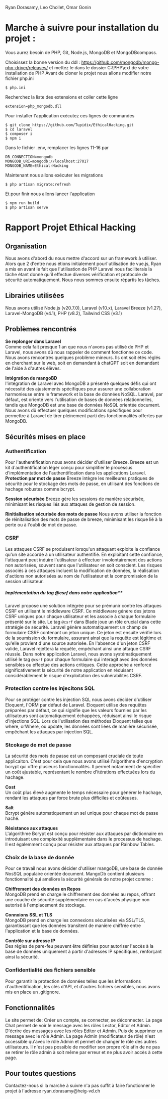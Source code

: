 Ryan Dorasamy, Leo Chollet, Omar Gonin
# Marche à suivre pour installation du projet : 
Vous aurez besoin de PHP, Git, Node.js, MongoDB et MongoDBcompass.

Choisissez la bonne version du ddl : https://github.com/mongodb/mongo-php-driver/releases/
et mettez le dans le dossier C:\PHP\ext de votre installation de PHP
Avant de cloner le projet nous allons modifier notre fichier php.ini
```
$ php.ini
```
Recherchez la liste des extensions et coller cette ligne
```
extension=php_mongodb.dll
```

Pour installer l'application exécutez ces lignes de commandes
```
$ git clone https://github.com/Tupidix/EthicalHacking.git
$ cd laravel
$ composer i
$ npm i
```
Dans le fichier .env, remplacer les lignes 11-16 par
```
DB_CONNECTION=mongodb
MONGODB_URI=mongodb://localhost:27017
MONGODB_NAME=Ethical-Hacking
```
Maintenant nous allons exécuter les migrations 
```
$ php artisan migrate:refresh
```
Et pour finir nous allons lancer l'application
```
$ npm run build
$ php artisan serve
```
<h1>Rapport Projet Ethical Hacking</h1>

<h2>Organisation</h2>
Nous avons d'abord du nous mettre d'accord sur un framework à utiliser. Alors que 2 d'entre nous étions initialement pourl'utilisation de vue.js, Ryan a mis en avant le fait que l'utilisation
de PHP Laravel nous faciliterais la tâche étant donné qu'il effectue diverses vérification et protocole de sécurité automatiquement. Nous nous sommes ensuite répartis les tâches.

<h2>Librairies utilisées</h2>
Nous avons utilisé Node.js (v20.7.0), Laravel (v10.x), Laravel Breeze (v1.27), Laravel-MongoDB (v4.1), PHP (v8.2), Tailwind CSS (v3.1)

<h2>Problèmes rencontrés</h2>

**Se replonger dans Laravel**\
Comme cela fait presque 1 an que nous n'avons pas utilisé de PHP et Laravel, nous avons dû nous rappeler de comment fonctionne ce code. Nous avons rencontrés quelques problème mineurs. Ils ont soit étés réglés en cherchant sur le web, soit en demandant à chatGPT soit en demandant de l'aide à d'autres élèves.

**Intégration de mangoBD**\
l'intégration de Laravel avec MongoDB a présenté quelques défis qui ont nécessité des ajustements spécifiques pour assurer une collaboration harmonieuse entre le framework et la base de données NoSQL. Laravel, par défaut, est orienté vers l'utilisation de bases de données relationnelles, tandis que MongoDB est une base de données NoSQL orientée document. Nous avons dû effectuer quelques modifications spécifiques pour permettre à Laravel de tirer pleinement parti des fonctionnalités offertes par MongoDB. 

<h2>Sécurités mises en place</h2>

### Authentification
Pour l'authentification nous avons décider d'utiliser Breeze. Breeze est un kit d'authentification léger conçu pour simplifier le processus d'implémentation de l'authentification dans les applications Laravel.
**Protection par mot de passe**
Breeze intègre les meilleures pratiques de sécurité pour le stockage des mots de passe, en utilisant des fonctions de hachage robustes comme bcrypt.

**Session sécurisée**
Breeze gère les sessions de manière sécurisée, minimisant les risques liés aux attaques de gestion de session.

**Rinitialisation sécurisée des mots de passe**
Nous avons utiliser la fonction de réinitalisation des mots de passe de breeze, minimisant les risque lié à la perte ou à l'oubli de mot de passe. 


### CSRF
Les attaques CSRF se produisent lorsqu'un attaquant exploite la confiance qu'un site accorde à un utilisateur authentifié. En exploitant cette confiance, l'attaquant peut induire l'utilisateur à effectuer involontairement des actions non autorisées, souvent sans que l'utilisateur en soit conscient. Les risques associés à ces attaques incluent la modification de données, la réalisation d'actions non autorisées au nom de l'utilisateur et la compromission de la session utilisateur.

##### Implémentation du tag @csrf dans notre application**
Laravel propose une solution intégrée pour se prémunir contre les attaques CSRF en utilisant le middleware CSRF. Ce middleware génère des jetons CSRF uniques pour chaque utilisateur et les associe à chaque formulaire présenté sur le site. Le tag `@csrf` dans Blade joue un rôle crucial dans cette stratégie de sécurité.
Laravel génère automatiquement un champ de formulaire CSRF contenant un jeton unique. Ce jeton est ensuite vérifié lors de la soumission du formulaire, assurant ainsi que la requête est légitime et qu'elle provient d'une source autorisée. En l'absence d'un jeton CSRF valide, Laravel rejettera la requête, empêchant ainsi une attaque CSRF réussie.
Dans notre application Laravel, nous avons systématiquement utilisé le tag `@csrf` pour chaque formulaire qui interagit avec des données sensibles ou effectue des actions critiques. Cette approche a renforcé significativement la sécurité de notre application en réduisant considérablement le risque d'exploitation des vulnérabilités CSRF.

### Protection contre les injecitons SQL
Pour se protéger contre les injection SQL nous avons décider d'utiliser Eloquent, l'ORM par défaut de Laravel. Eloquent utilise des requêtes préparées par défaut, ce qui signifie que les valeurs fournies par les utilisateurs sont automatiquement échappées, réduisant ainsi le risque d'injections SQL. Lors de l'utilisation des méthodes Eloquent telles que where, orWhere, ou update, les données sont liées de manière sécurisée, empêchant les attaques par injection SQL.

### Stcokage de mot de passe 
La sécurité des mots de passe est un composant cruciale de toute applicaiton. C'est pour cela que nous avons utilisé l'algorithme d'encryption bcrypt qui offre plusieurs fonctionnalités. Il permet notamment de spécifier un coût ajustable, représentant le nombre d'itérations effectuées lors du hachage. 

**Cost**\
Un coût plus élevé augmente le temps nécessaire pour générer le hachage, rendant les attaques par force brute plus difficiles et coûteuses.

**Salt**\
Bcrypt génère automatiquement un sel unique pour chaque mot de passe haché.

**Résistance aux attaques**\
L'algorithme Bcrypt est conçu pour résister aux attaques par dictionnaire en introduisant une complexité supplémentaire dans le processus de hachage. Il est égalemment conçu pour résister aux attaques par Rainbow Tables.

### Choix de la base de donnée 
Pour ce travail nous avons décider d'utiliser mangoDB, une base de donnée NosSQL populaire orientée document. MangoDb contient plusieurs fonctionnalité qui améliore la sécurité générale de notre projet comme : 

**Chiffrement des données en Repos**\
MongoDB prend en charge le chiffrement des données au repos, offrant une couche de sécurité supplémentaire en cas d'accès physique non autorisé à l'emplacement de stockage.

**Connxions SSL et TLS**\
MongoDB prend en charge les connexions sécurisées via SSL/TLS, garantissant que les données transitent de manière chiffrée entre l'application et la base de données.

**Contrôle sur adresse IP**\
Des règles de pare-feu peuvent être définies pour autoriser l'accès à la base de données uniquement à partir d'adresses IP spécifiques, renforçant ainsi la sécurité.

### Confidentialité des fichiers sensible
Pour garantir la protection de données telles que les informations d'authentification, les clés d'API, et d'autres fichiers sensibles, nous avons mis en place un .gitignore.


<h2>Fonctionnalités</h2>
Le site permet de: Créer un compte, se connecter, se déconnecter. La page Chat permet de voir le message avec les rôles Lector, Editor et Admin. D'écrire des messages avec les rôles Editor et Admin.
Puis de supprimer un message avec le rôle Admin. La page Admin (modificateur de rôle) n'est accessible qu'avec le rôle Admin et permet de changer le rôle des autres utilisateurs. Il n'est pas
possible de modifier son propre rôle afin de ne pas se retirer le rôle admin à soit même par erreur et ne plus avoir accès à cette page.

<h2>Pour toutes questions</h2>
Contactez-nous si la marche à suivre n'a pas suffit à faire fonctionner le projet à l'adresse ryan.dorasamy@heig-vd.ch
